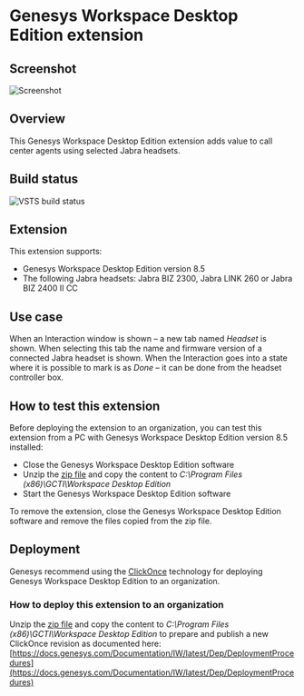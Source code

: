 # Genesys Workspace Desktop Edition extension

## Screenshot
![Screenshot](https://github.com/gnaudio/jabra-end-interaction-extension-for-genesys-workspace-desktop-edition/blob/master/docs/screenshot01.png)

## Overview
This Genesys Workspace Desktop Edition extension adds value to call center agents using selected Jabra headsets. 

## Build status
![VSTS build status](https://gnaudio.visualstudio.com/_apis/public/build/definitions/45495ae2-8252-4d9e-a321-699be9abf508/100/badge)

## Extension
This extension supports:
-	Genesys Workspace Desktop Edition version 8.5
-	The following Jabra headsets: Jabra BIZ 2300, Jabra LINK 260 or Jabra BIZ 2400 II CC

## Use case
When an Interaction window is shown – a new tab named _Headset_ is shown. When selecting this tab the name and firmware version of a connected Jabra headset is shown. When the Interaction goes into a state where it is possible to mark is as _Done_ – it can be done from the headset controller box.

## How to test this extension
Before deploying the extension to an organization, you can test this extension from a PC with Genesys Workspace Desktop Edition version 8.5 installed:
- Close the Genesys Workspace Desktop Edition software
- Unzip the [zip file](https://github.com/gnaudio/jabra-end-interaction-extension-for-genesys-workspace-desktop-edition/releases) and copy the content to _C:\Program Files (x86)\GCTI\Workspace Desktop Edition_
- Start the Genesys Workspace Desktop Edition software

To remove the extension, close the Genesys Workspace Desktop Edition software and remove the files copied from the zip file.

## Deployment
Genesys recommend using the [ClickOnce](https://msdn.microsoft.com/en-us/library/142dbbz4(v=vs.90).aspx) technology for deploying Genesys Workspace Desktop Edition to an organization.

### How to deploy this extension to an organization
Unzip the [zip file](https://github.com/gnaudio/jabra-end-interaction-extension-for-genesys-workspace-desktop-edition/releases) and copy the content to _C:\Program Files (x86)\GCTI\Workspace Desktop Edition_ to prepare and publish a new ClickOnce revision as documented here:
[https://docs.genesys.com/Documentation/IW/latest/Dep/DeploymentProcedures](https://docs.genesys.com/Documentation/IW/latest/Dep/DeploymentProcedures)
